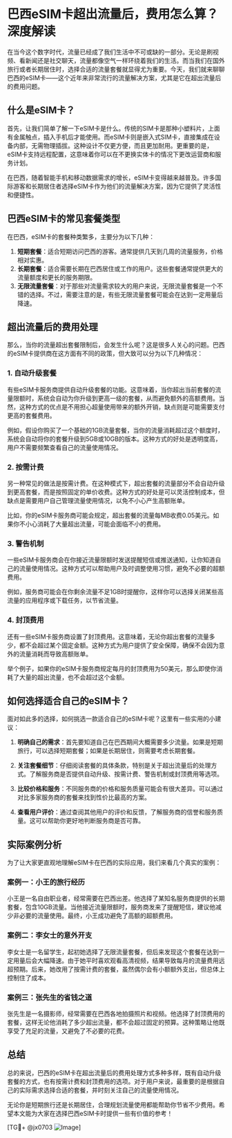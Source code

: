 # 巴西eSIM卡超出流量后，费用怎么算？深度解读

在当今这个数字时代，流量已经成了我们生活中不可或缺的一部分。无论是刷视频、看新闻还是社交聊天，流量都像空气一样环绕着我们的生活。而当我们在国外旅行或者长期居住时，选择合适的流量套餐就显得尤为重要。今天，我们就来聊聊巴西的eSIM卡——这个近年来非常流行的流量解决方案，尤其是它在超出流量后的费用问题。

## 什么是eSIM卡？

首先，让我们简单了解一下eSIM卡是什么。传统的SIM卡是那种小塑料片，上面有金属触点，插入手机后才能使用。而eSIM卡则是嵌入式SIM卡，直接集成在设备内部，无需物理插拔。这种设计不仅更方便，而且更加耐用。更重要的是，eSIM卡支持远程配置，这意味着你可以在不更换实体卡的情况下更改运营商和服务计划。

在巴西，随着智能手机和移动数据需求的增长，eSIM卡变得越来越普及。许多国际游客和长期居住者选择eSIM卡作为他们的流量解决方案，因为它提供了灵活性和便捷性。

## 巴西eSIM卡的常见套餐类型

在巴西，eSIM卡的套餐种类繁多，主要分为以下几种：

1. **短期套餐**：适合短期访问巴西的游客。通常提供几天到几周的流量服务，价格相对实惠。
2. **长期套餐**：适合需要长期在巴西居住或工作的用户。这些套餐通常提供更大的流量额度和更长的服务期限。
3. **无限流量套餐**：对于那些对流量需求较大的用户来说，无限流量套餐是一个不错的选择。不过，需要注意的是，有些无限流量套餐可能会在达到一定用量后降速。

## 超出流量后的费用处理

那么，当你的流量超出套餐限制后，会发生什么呢？这是很多人关心的问题。巴西的eSIM卡提供商在这方面有不同的政策，但大致可以分为以下几种情况：

### 1. **自动升级套餐**

有些eSIM卡服务商提供自动升级套餐的功能。这意味着，当你超出当前套餐的流量限额时，系统会自动为你升级到更高一级的套餐，从而避免额外的高额费用。当然，这种方式的优点是不用担心超量使用带来的额外开销，缺点则是可能需要支付更高的套餐费用。

例如，假设你购买了一个基础的1GB流量套餐，当你的流量消耗超过这个额度时，系统会自动将你的套餐升级到5GB或10GB的版本。这种方式的好处是透明度高，用户不需要频繁查看自己的流量使用情况。

### 2. **按需计费**

另一种常见的做法是按需计费。在这种模式下，超出套餐的流量部分不会自动升级到更高套餐，而是按照固定的单价收费。这种方式的好处是可以灵活控制成本，但缺点是需要用户自己管理流量使用情况，以免不小心产生高额账单。

比如，你的eSIM卡服务商可能会规定，超出套餐的流量每MB收费0.05美元。如果你不小心消耗了大量超出流量，可能会面临不小的费用。

### 3. **警告机制**

一些eSIM卡服务商会在你接近流量限额时发送提醒短信或推送通知，让你知道自己的流量使用情况。这种方式可以帮助用户及时调整使用习惯，避免不必要的超额费用。

例如，服务商可能会在你剩余流量不足1GB时提醒你，这样你可以选择关闭某些高流量的应用程序或下载任务，以节省流量。

### 4. **封顶费用**

还有一些eSIM卡服务商设置了封顶费用。这意味着，无论你超出套餐的流量多少，都不会超过某个固定金额。这种方式为用户提供了安全保障，确保不会因为意外的流量消耗而导致高额账单。

举个例子，如果你的eSIM卡服务商规定每月的封顶费用为50美元，那么即使你消耗了大量的超出流量，也不会超过这个金额。

## 如何选择适合自己的eSIM卡？

面对如此多的选择，如何挑选一款适合自己的eSIM卡呢？这里有一些实用的小建议：

1. **明确自己的需求**：首先要知道自己在巴西期间大概需要多少流量。如果是短期旅行，可以选择短期套餐；如果是长期居住，则需要考虑长期套餐。
   
2. **关注套餐细节**：仔细阅读套餐的具体条款，特别是关于超出流量后的处理方式。了解服务商是否提供自动升级、按需计费、警告机制或封顶费用等选项。

3. **比较价格和服务**：不同服务商的价格和服务质量可能会有很大差异。可以通过对比多家服务商的套餐来找到性价比最高的方案。

4. **查看用户评价**：通过查阅其他用户的评价和反馈，了解服务商的信誉和服务质量。这可以帮助你更好地判断服务商是否可靠。

## 实际案例分析

为了让大家更直观地理解eSIM卡在巴西的实际应用，我们来看几个真实的案例：

### 案例一：小王的旅行经历

小王是一名自由职业者，经常需要在巴西出差。他选择了某知名服务商提供的长期套餐，包含10GB流量。当他接近流量限额时，服务商发来了提醒短信，建议他减少非必要的流量使用。最终，小王成功避免了高额的超额费用。

### 案例二：李女士的意外开支

李女士是一名留学生，起初她选择了无限流量套餐，但后来发现这个套餐在达到一定用量后会大幅降速。由于她平时喜欢观看高清视频，结果导致每月的流量费用远超预期。后来，她改用了按需计费的套餐，虽然偶尔会有小额额外支出，但总体上控制住了成本。

### 案例三：张先生的省钱之道

张先生是一名摄影师，经常需要在巴西各地拍摄照片和视频。他选择了封顶费用的套餐，这样无论他消耗了多少超出流量，都不会超过固定的预算。这种策略让他既享受了充足的流量，又避免了不必要的花费。

## 总结

总的来说，巴西的eSIM卡在超出流量后的费用处理方式多种多样，既有自动升级套餐的方式，也有按需计费和封顶费用的选项。对于用户来说，最重要的是根据自己的实际需求选择合适的套餐，并时刻关注自己的流量使用情况。

无论你是短期旅行还是长期居住，合理规划流量使用都能帮助你节省不少费用。希望本文能为大家在选择巴西eSIM卡时提供一些有价值的参考！

[TG💪+ @jx0703 ![Image](https://github.com/user-attachments/assets/dbca1d08-cadb-493c-b0ec-ad6f7a83f270)]